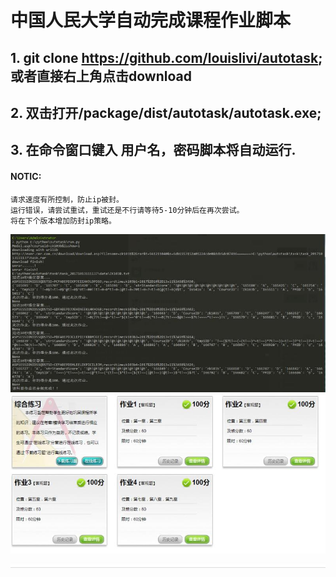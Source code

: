 # 中国人民大学自动完成课程作业脚本
## 1. git clone https://github.com/louislivi/autotask; 或者直接右上角点击download
## 2. 双击打开/package/dist/autotask/autotask.exe;
## 3. 在命令窗口键入 用户名，密码脚本将自动运行.
#### NOTIC:
	请求速度有所控制，防止ip被封。
	运行错误，请尝试重试，重试还是不行请等待5-10分钟后在再次尝试。
	将在下个版本增加防封ip策略。
 ![image](https://github.com/louislivi/autotask/blob/master/image/IMG_0360.JPG)
 ![image](https://github.com/louislivi/autotask/blob/master/image/IMG_0361.JPG)

